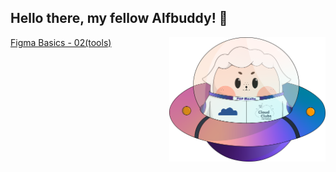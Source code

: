 ## Hello there, my fellow Alfbuddy! 💖

<img align="right" width="250px" src="../../assets/alf/alf-ufo.png">

<a href="https://www.figma.com/file/dzFqgscQGDFO4RyIyHOOTy/AWSCC-Figma-Workshop%3A-Basics-(Community)?type=design&node-id=5%3A1668&mode=design&t=787Yd7mOmMpC1WPJ-1">Figma Basics - 02(tools)</a>